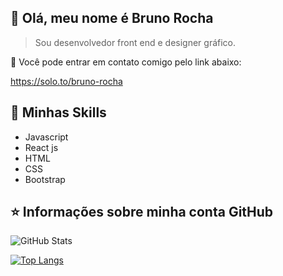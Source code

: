 ## 💜 Olá, meu nome é <strong>Bruno Rocha</strong>

> Sou desenvolvedor front end e designer gráfico.


💬 Você pode entrar em contato comigo pelo link abaixo:

https://solo.to/bruno-rocha



## 🚀 Minhas Skills


- Javascript 
- React js
- HTML 
- CSS 
- Bootstrap




## ⭐ Informações sobre minha conta GitHub
![GitHub Stats](https://github-readme-stats.vercel.app/api?username=brunorochadelima&show_icons=true)

[![Top Langs](https://github-readme-stats.vercel.app/api/top-langs/?username=brunorochadelima&layout=compact)](https://github.com/anuraghazra/github-readme-stats)
